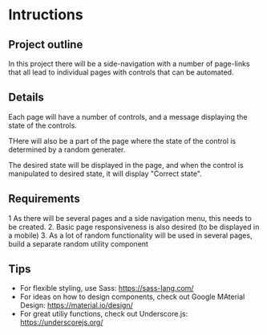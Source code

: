 # Intructions

## Project outline

In this project there will be a side-navigation with a number of page-links that all lead to individual pages with controls that can be automated.

## Details

Each page will have a number of controls, and a message displaying the state of the controls.

THere will also be a part of the page where the state of the control is determined by a random generater. 

The desired state will be displayed in the page, and when the control is manipulated to desired state, it will display "Correct state". 

## Requirements

1 As there will be several pages and a side navigation menu, this needs to be created. 
2. Basic page responsiveness is also desired (to be displayed in a mobile)
3. As a lot of random functionality will be used in several pages, build a separate random utility component

## Tips

- For flexible styling, use Sass: https://sass-lang.com/
- For ideas on how to design components, check out Google MAterial Design: https://material.io/design/
- For great utiliy functions, check out Underscore.js: https://underscorejs.org/

